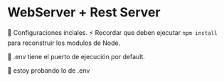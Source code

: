 # WebServer + Rest Server

🔴 Configuraciones inciales.
⚡ Recordar que deben ejecutar ```npm install``` para reconstruir los modulos de Node.

🔗 .env tiene el puerto de ejecución por default.

🤖 estoy probando lo de .env